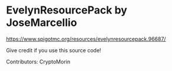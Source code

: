 # EvelynResourcePack by JoseMarcellio
https://www.spigotmc.org/resources/evelynresourcepack.96687/

Give credit if you use this source code!

Contributors:
CryptoMorin
